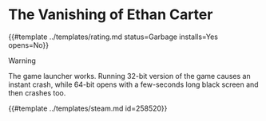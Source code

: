 # The Vanishing of Ethan Carter
<!-- script:Aliases [] -->

{{#template ../templates/rating.md status=Garbage installs=Yes opens=No}}

> [!WARNING]
> The game launcher works. Running 32-bit version of the game causes an instant crash, while 64-bit opens with a few-seconds long black screen and then crashes too. 

{{#template ../templates/steam.md id=258520}}
